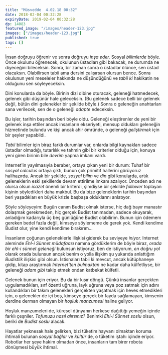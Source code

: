 ```yaml
---
title: "Müsvedde  4.02.18 00:32"
date: 2018-02-04 00:32:28
expiryDate: 2019-02-04 00:32:28
dp: 14083
featured_image: "/images/header-123.jpg"
images: ["/images/header-123.jpg"]
published: true
tags: []
---
```




İnsan doğruyu öğrenir ve sonra doğruyu *inşa eder.* Sosyal *bilimlerde* böyle.
Önce okulunu öğrenecek, okulunun üstadları gibi bakacak, ne durumda ne
diyeceğini bileceksin. Sonra, bir zaman sonra o üstadlar ölünce, sen üstad
olacaksın. Olabilirsen tabii ama dersini çalışırsan olursun bence. Sonra
okulunun yeni meseleler hakkında ne düşündüğünü ve *tabii ki* hakikatin ne
olduğunu sen söyleyeceksin.

Dini konularda da böyle. Birinin dizi dibine oturacak, geleneği hatmedecek,
gelenek gibi düşünür hale geleceksin. (Bu gelenek sadece belli bir gelenek
değil, bütün dini gelenekler bir şekilde böyle.) Sonra o geleneğin anahtarları
sana verilecek, sen de o geleneği *adapte* edeceksin. 

Bu işler, tarihin başından beri böyle oldu. Geleneği eleştirenler de yeni bir
gelenek inşa ettiler ancak insanların ekseriyeti, mensup oldukları geleneğin
hizmetinde bulundu ve kişi ancak ahir ömründe, o geleneği *geliştirmek* için bir
şeyler yapabildi.

*Tabii* bilimler için biraz farklı durumlar var, onlarda bilgi kaynakları sadece
üstadlar olmadığı, tutarlılık ve tahmin gibi bir kriterler olduğu için, konuya
yeni giren birinin bile *devrim* yapma imkanı vardı. 

Internet'in yayılmasıyla beraber, ortaya çıkan yeni bir durum: Tuhaf bir *sosyal
calculus* ortaya çıktı, bunun çok primitif hallerini görüyoruz halihazırda.
Ancak bir şekilde, *sosyal bilim* ve *din* gibi konularda, artık geleneklerin
eski şekillerde devam ettirilme imkanı azalıyor. Önceden adı ne olursa olsun
*icazet* önemli bir kriterdi, şimdiyse bir şekilde *follower* toplayan kişinin
söyledikleri daha makbul. Bu da bize geleneklerin tarihin başından beri
yaşadıkları en büyük krizle başbaşa olduklarını anlatıyor.

Şöyle söyleyeyim: Bugün canım Budist olmak isterse, hiç dağ bayır manastır
dolaşmak gerekmeden, hiç gerçek Budist tanımadan, sadece okuyarak, anladığım
kadarıyla üç beş günlüğüne Budist olabilirim. Bunun için ödemem gereken bedel
fazla değil, kimseye söylememe de gerek yok. Kendi kendime Budist olur, yine
kendi kendime bırakırım... 

İnsanların çoğunun geleneklerle ilişkisi giderek bu seviyeye *iniyor.* Internet
aleminde *Ehl-i Sünnet müdafaası* namına gördüklerim de böyle biraz, *orada bir
ehl-i sünnet geleneği* bulunsun istiyoruz, ben de istiyorum, *en doğru yol*
olarak orada bulunsun ancak benim o yolla ilişkim şu yukarıda anlattığım
*Budistlik* ilişkisi gibi olsun. İstisnaları tabii ki mevcut, ancak kütüphaneye
gidip, kitap araştırmak *Internet'ten bulmaktan* ne kadar daha külfetliyse, bir
geleneği *adam gibi* takip etmek ondan katbekat külfetli. 

Gelenek bunun için eriyor. Bu da bir kısır döngü. Çünkü insanlar gerçekten
uygulamadıkları, sırf özenti uğruna, layk uğruna veya poz satmak için adını
kullandıkları bir takım gelenekleri gerçekten yaşatmak için heves etmedikleri
için, o gelenekler de içi boş, kimseye gerçek bir fayda sağlamayan, kimsenin
derdine derman olmayan bir *hoşluk manzumesi* haline geliyor. 

Hoşluk manzumeleri de, küresel dünyanın herkese dağıttığı yemeğin içinde farklı
çeşniler. *Tofunuzu nasıl alırsınız?* Benimki *Ehl-i Sünnet soslu* olsun, beriki
de *Budist soslu* alacak.

Hayatlar yeknesak hale gelirken, bizi tüketim hayvanı olmaktan koruma ihtimali
bulunan *sosyal bağlar* ve *kültür* de, o tüketim iştahı içinde eriyor. Robotlar
her şeye hakim olmadan önce, insanların tam birer robota dönüşmesi büyük ihtimal. 

